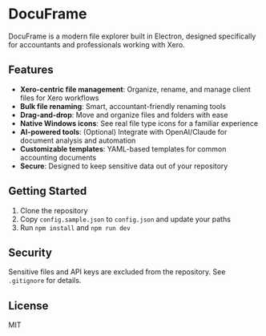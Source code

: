 # DocuFrame

DocuFrame is a modern file explorer built in Electron, designed specifically for accountants and professionals working with Xero.

## Features
- **Xero-centric file management**: Organize, rename, and manage client files for Xero workflows
- **Bulk file renaming**: Smart, accountant-friendly renaming tools
- **Drag-and-drop**: Move and organize files and folders with ease
- **Native Windows icons**: See real file type icons for a familiar experience
- **AI-powered tools**: (Optional) Integrate with OpenAI/Claude for document analysis and automation
- **Customizable templates**: YAML-based templates for common accounting documents
- **Secure**: Designed to keep sensitive data out of your repository

## Getting Started
1. Clone the repository
2. Copy `config.sample.json` to `config.json` and update your paths
3. Run `npm install` and `npm run dev`

## Security
Sensitive files and API keys are excluded from the repository. See `.gitignore` for details.

## License
MIT
